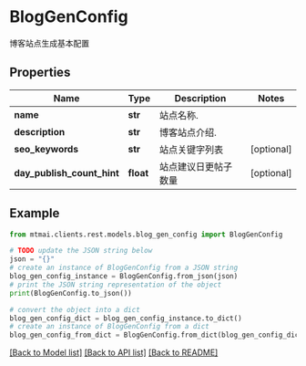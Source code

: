# BlogGenConfig

博客站点生成基本配置

## Properties

Name | Type | Description | Notes
------------ | ------------- | ------------- | -------------
**name** | **str** | 站点名称. | 
**description** | **str** | 博客站点介绍. | 
**seo_keywords** | **str** | 站点关键字列表 | [optional] 
**day_publish_count_hint** | **float** | 站点建议日更帖子数量 | [optional] 

## Example

```python
from mtmai.clients.rest.models.blog_gen_config import BlogGenConfig

# TODO update the JSON string below
json = "{}"
# create an instance of BlogGenConfig from a JSON string
blog_gen_config_instance = BlogGenConfig.from_json(json)
# print the JSON string representation of the object
print(BlogGenConfig.to_json())

# convert the object into a dict
blog_gen_config_dict = blog_gen_config_instance.to_dict()
# create an instance of BlogGenConfig from a dict
blog_gen_config_from_dict = BlogGenConfig.from_dict(blog_gen_config_dict)
```
[[Back to Model list]](../README.md#documentation-for-models) [[Back to API list]](../README.md#documentation-for-api-endpoints) [[Back to README]](../README.md)


